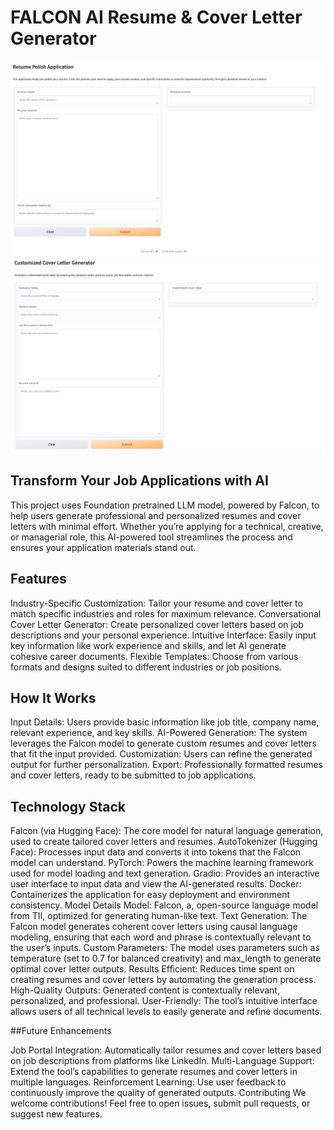 # FALCON AI Resume & Cover Letter Generator
 ![Resume Refiner](resumepolisher.png)
 ![Cover Letter Builder](cover_letter.png)
 
## Transform Your Job Applications with AI

This project uses Foundation pretrained LLM model, powered by Falcon, to help users generate professional and personalized resumes and cover letters with minimal effort. Whether you’re applying for a technical, creative, or managerial role, this AI-powered tool streamlines the process and ensures your application materials stand out.

## Features

Industry-Specific Customization: Tailor your resume and cover letter to match specific industries and roles for maximum relevance.
Conversational Cover Letter Generator: Create personalized cover letters based on job descriptions and your personal experience.
Intuitive Interface: Easily input key information like work experience and skills, and let AI generate cohesive career documents.
Flexible Templates: Choose from various formats and designs suited to different industries or job positions.

## How It Works

Input Details: Users provide basic information like job title, company name, relevant experience, and key skills.
AI-Powered Generation: The system leverages the Falcon model to generate custom resumes and cover letters that fit the input provided.
Customization: Users can refine the generated output for further personalization.
Export: Professionally formatted resumes and cover letters, ready to be submitted to job applications.

## Technology Stack
Falcon (via Hugging Face): The core model for natural language generation, used to create tailored cover letters and resumes.
AutoTokenizer (Hugging Face): Processes input data and converts it into tokens that the Falcon model can understand.
PyTorch: Powers the machine learning framework used for model loading and text generation.
Gradio: Provides an interactive user interface to input data and view the AI-generated results.
Docker: Containerizes the application for easy deployment and environment consistency.
Model Details
Model: Falcon, a, open-source language model from TII, optimized for generating human-like text.
Text Generation: The Falcon model generates coherent cover letters using causal language modeling, ensuring that each word and phrase is contextually relevant to the user’s inputs.
Custom Parameters: The model uses parameters such as temperature (set to 0.7 for balanced creativity) and max_length to generate optimal cover letter outputs.
Results
Efficient: Reduces time spent on creating resumes and cover letters by automating the generation process.
High-Quality Outputs: Generated content is contextually relevant, personalized, and professional.
User-Friendly: The tool’s intuitive interface allows users of all technical levels to easily generate and refine documents.

##Future Enhancements

Job Portal Integration: Automatically tailor resumes and cover letters based on job descriptions from platforms like LinkedIn.
Multi-Language Support: Extend the tool’s capabilities to generate resumes and cover letters in multiple languages.
Reinforcement Learning: Use user feedback to continuously improve the quality of generated outputs.
Contributing
We welcome contributions! Feel free to open issues, submit pull requests, or suggest new features.
